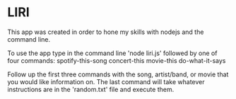 # LIRI

This app was created in order to hone my skills with nodejs and the command line.

To use the app type in the command line 'node liri.js' followed by one of four commands:
spotify-this-song
concert-this
movie-this
do-what-it-says

Follow up the first three commands with the song, artist/band, or movie that you would like information on. The last command will take whatever instructions are in the 'random.txt' file and execute them.